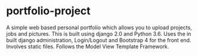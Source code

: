 # portfolio-project

A simple web based personal portfolio which allows you to upload projects, jobs and pictures. This is built using django 2.0 and Python 3.6.
Uses the in built django administration, Login/Logout and Bootstrap 4 for the front end. Involves static files. Follows the Model View
Template Framework. 
